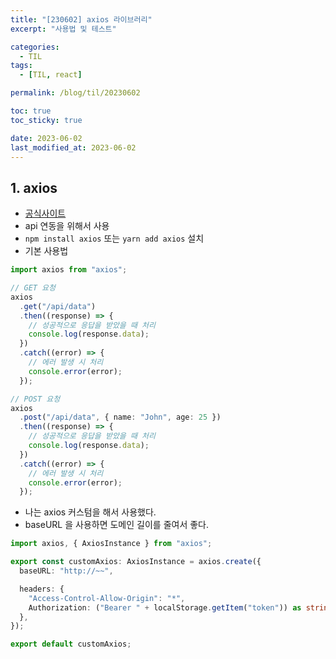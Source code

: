 ```yaml
---
title: "[230602] axios 라이브러리"
excerpt: "사용법 및 테스트"

categories:
  - TIL
tags:
  - [TIL, react]

permalink: /blog/til/20230602

toc: true
toc_sticky: true

date: 2023-06-02
last_modified_at: 2023-06-02
---
```


## 1. axios

- [공식사이트](https://axios-http.com/)
- api 연동을 위해서 사용
- `npm install axios` 또는 `yarn add axios` 설치
- 기본 사용법

```typescript
import axios from "axios";

// GET 요청
axios
  .get("/api/data")
  .then((response) => {
    // 성공적으로 응답을 받았을 때 처리
    console.log(response.data);
  })
  .catch((error) => {
    // 에러 발생 시 처리
    console.error(error);
  });

// POST 요청
axios
  .post("/api/data", { name: "John", age: 25 })
  .then((response) => {
    // 성공적으로 응답을 받았을 때 처리
    console.log(response.data);
  })
  .catch((error) => {
    // 에러 발생 시 처리
    console.error(error);
  });
```

- 나는 axios 커스텀을 해서 사용했다.
- baseURL 을 사용하면 도메인 길이를 줄여서 좋다.

```typescript
import axios, { AxiosInstance } from "axios";

export const customAxios: AxiosInstance = axios.create({
  baseURL: "http://~~",

  headers: {
    "Access-Control-Allow-Origin": "*",
    Authorization: ("Bearer " + localStorage.getItem("token")) as string,
  },
});

export default customAxios;
```
